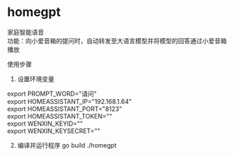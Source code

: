 # homegpt
家庭智能语音  
功能：向小爱音箱的提问时，自动转发至大语言模型并将模型的回答通过小爱音箱播放  

使用步骤

1. 设置环境变量

export PROMPT_WORD="请问"  
export HOMEASSISTANT_IP="192.168.1.64"  
export HOMEASSISTANT_PORT="8123"  
export HOMEASSISTANT_TOKEN=""  
export WENXIN_KEYID=""  
export WENXIN_KEYSECRET=""  

2. 编译并运行程序
go build
./homegpt